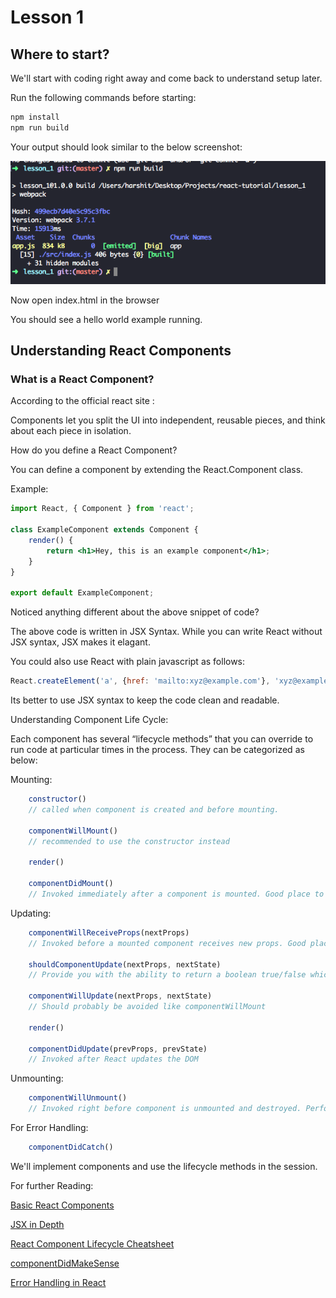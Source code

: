 # Lesson 1

## Where to start?

We'll start with coding right away and come back to understand setup later.

Run the following commands before starting:
```cmd
npm install
npm run build
```

Your output should look similar to the below screenshot:

![alt text](res/screen1.png "Screen 1")

Now open index.html in the browser

You should see a hello world example running.

## Understanding React Components

### What is a React Component?
According to the official react site 
:

Components let you split the UI into independent, reusable pieces, and think about each piece in isolation. 


How do you define a React Component?
   
   You can define a component by extending the React.Component class.

Example:
```jsx
import React, { Component } from 'react';

class ExampleComponent extends Component {
    render() {
        return <h1>Hey, this is an example component</h1>;
    }
}

export default ExampleComponent;
```

Noticed anything different about the above snippet of code?

The above code is written in JSX Syntax. While you can write React without JSX syntax, JSX makes it elagant.

You could also use React with plain javascript as follows:
```javascript
React.createElement('a', {href: 'mailto:xyz@example.com'}, 'xyz@example.com');
```

Its better to use JSX syntax to keep the code clean and readable.

Understanding Component Life Cycle:

Each component has several “lifecycle methods” that you can override to run code at particular times in the process. They can be categorized as below:


Mounting:
```javascript
    constructor() 
    // called when component is created and before mounting.
    
    componentWillMount() 
    // recommended to use the constructor instead

    render()

    componentDidMount() 
    // Invoked immediately after a component is mounted. Good place to make network requests,set up subscriptions. Any initialization which requires DOM nodes should go here.
```

Updating:
```javascript
    componentWillReceiveProps(nextProps) 
    // Invoked before a mounted component receives new props. Good place to update the state based on props. This method may be called even though props haven't changed, so its better to compare this.props and nextProps before updating state

    shouldComponentUpdate(nextProps, nextState)
    // Provide you with the ability to return a boolean true/false which controls whether React should perform the DOM updates.

    componentWillUpdate(nextProps, nextState)
    // Should probably be avoided like componentWillMount

    render()

    componentDidUpdate(prevProps, prevState)
    // Invoked after React updates the DOM
```

Unmounting:
```javascript
    componentWillUnmount()
    // Invoked right before component is unmounted and destroyed. Perform clean up operations here(canceling network requests, clear time intervals,remove subscriptions)
```

For Error Handling:
```javascript
    componentDidCatch()
```

We'll implement components and use the lifecycle methods in the session.


For further Reading:

[Basic React Components](https://www.reactenlightenment.com/basic-react-components/6.1.html)

[JSX in Depth](https://reactjs.org/docs/jsx-in-depth.html)

[React Component Lifecycle Cheatsheet](https://gist.github.com/monicao/243958d7498ed9fabe78)

[componentDidMakeSense](https://medium.com/gitconnected/componentdidmakesense-react-lifecycle-explanation-393dcb19e459)

[Error Handling in React](https://reactjs.org/blog/2017/07/26/error-handling-in-react-16.html)